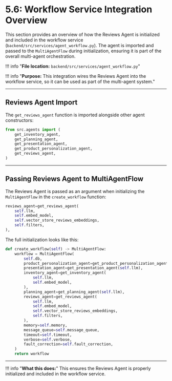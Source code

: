 # 5.6: Workflow Service Integration Overview

This section provides an overview of how the Reviews Agent is initialized and included in the workflow service (`backend/src/services/agent_workflow.py`). The agent is imported and passed to the `MultiAgentFlow` during initialization, ensuring it is part of the overall multi-agent orchestration.

!!! info "**File location:** `backend/src/services/agent_workflow.py`"

!!! info "**Purpose:** This integration wires the Reviews Agent into the workflow service, so it can be used as part of the multi-agent system."

---

## Reviews Agent Import

The `get_reviews_agent` function is imported alongside other agent constructors:

```python
from src.agents import (
    get_inventory_agent,
    get_planning_agent,
    get_presentation_agent,
    get_product_personalization_agent,
    get_reviews_agent,
)
```

---

## Passing Reviews Agent to MultiAgentFlow

The Reviews Agent is passed as an argument when initializing the `MultiAgentFlow` in the `create_workflow` function:

```python
reviews_agent=get_reviews_agent(
    self.llm,
    self.embed_model,
    self.vector_store_reviews_embeddings,
    self.filters,
),
```

The full initialization looks like this:

```python
def create_workflow(self) -> MultiAgentFlow:
    workflow = MultiAgentFlow(
        self.db,
        product_personalization_agent=get_product_personalization_agent(self.llm),
        presentation_agent=get_presentation_agent(self.llm),
        inventory_agent=get_inventory_agent(
            self.llm,
            self.embed_model,
        ),
        planning_agent=get_planning_agent(self.llm),
        reviews_agent=get_reviews_agent(
            self.llm,
            self.embed_model,
            self.vector_store_reviews_embeddings,
            self.filters,
        ),
        memory=self.memory,
        message_queue=self.message_queue,
        timeout=self.timeout,
        verbose=self.verbose,
        fault_correction=self.fault_correction,
    )
    return workflow
```

---

!!! info "**What this does:**"
    This ensures the Reviews Agent is properly initialized and included in the workflow service.
